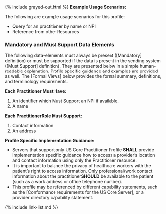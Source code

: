 {% include grayed-out.html %}
**Example Usage Scenarios:**

The following are example usage scenarios for this profile:

-   Query for an practitioner by name or NPI
-   Reference from other Resources


### Mandatory and Must Support Data Elements


The following data-elements must always be present ([Mandatory] definition) or must be supported if the data is present in the sending system ([Must Support] definition). They are presented below in a simple human-readable explanation.  Profile specific guidance and examples are provided as well.  The [Formal Views] below provides the  formal summary, definitions, and  terminology requirements.  

**Each Practitioner Must Have:**

1.  An identifier which Must Support an NPI if available.
1.  A name


**Each PractitionerRole Must Support:**

1.  Contact information
1.  An address

**Profile Specific Implementation Guidance:**

- Servers that support only US Core Practitioner Profile **SHALL** provide implementation specific guidance how to access a provider’s location and contact information using only the Practitioner resource.
- It is important to balance the privacy of healthcare workers with the patient’s right to access information. Only professional/work contact information about the practitioner**SHOULD** be available to the patient (such as a work address or office telephone number).
- This profile may be referenced by different capability statements, such as the [Conformance requirements for the US Core Server], or a provider directory capability statement.

{% include link-list.md %}

</div><!-- grayed-out -->